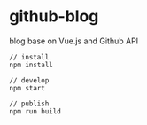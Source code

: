 # github-blog
blog base on Vue.js and Github API
```
// install
npm install

// develop
npm start

// publish
npm run build
```
